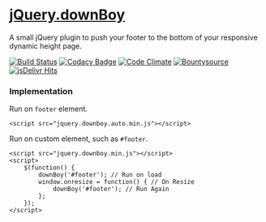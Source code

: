 # [jQuery.downBoy](https://github.com/eustasy/jquery.downboy)

A small jQuery plugin to push your footer to the bottom of your responsive dynamic height page.

[![Build Status](https://travis-ci.org/eustasy/jQuery.downBoy.svg?branch=master)](https://travis-ci.org/eustasy/jQuery.downBoy)
[![Codacy Badge](https://api.codacy.com/project/badge/Grade/a8cbb7167985494e922bdea60193e74f)](https://www.codacy.com/app/lewisgoddard/jQuery.downBoy?utm_source=github.com&amp;utm_medium=referral&amp;utm_content=eustasy/jQuery.downBoy&amp;utm_campaign=Badge_Grade)
[![Code Climate](https://codeclimate.com/github/eustasy/jquery.downboy/badges/gpa.svg)](https://codeclimate.com/github/eustasy/jquery.downboy)
[![Bountysource](https://www.bountysource.com/badge/tracker?tracker_id=482426)](https://www.bountysource.com/teams/eustasy/issues?tracker_ids=482426)
[![jsDelivr Hits](https://data.jsdelivr.com/v1/package/gh/eustasy/jquery.downboy/badge?style=rounded)](https://www.jsdelivr.com/package/gh/eustasy/jquery.downboy)

### Implementation

Run on `footer` element.  
```
<script src="jquery.downboy.auto.min.js"></script>
```

Run on custom element, such as `#footer`.  
```
<script src="jquery.downboy.min.js"></script>
<script>
 	$(function() {
		downBoy('#footer'); // Run on load
		window.onresize = function() { // On Resize
			downBoy('#footer'); // Run Again
		};
	});
</script>
```
